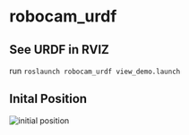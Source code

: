 # robocam_urdf

## See URDF in RVIZ
run `roslaunch robocam_urdf view_demo.launch`

## Inital Position
![initial position](https://github.com/EECS-C106A-ROBOCAM/robocam_urdf/new/master/urdf/initial_pos.PNG)
